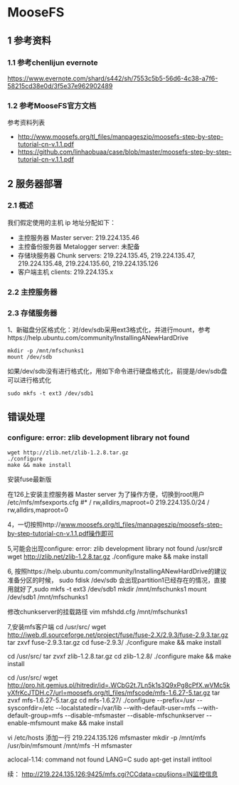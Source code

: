 # MooseFS

## 1 参考资料
### 1.1 参考chenlijun evernote
https://www.evernote.com/shard/s442/sh/7553c5b5-56d6-4c38-a7f6-58215cd38e0d/3f5e37e962902489

### 1.2 参考MooseFS官方文档
参考资料列表
* http://www.moosefs.org/tl_files/manpageszip/moosefs-step-by-step-tutorial-cn-v.1.1.pdf
* https://github.com/linhaobuaa/case/blob/master/moosefs-step-by-step-tutorial-cn-v.1.1.pdf

## 2 服务器部署
### 2.1 概述
我们假定使用的主机 ip 地址分配如下：
* 主控服务器 Master server: 219.224.135.46
* 主控备份服务器 Metalogger server: 未配备
* 存储块服务器 Chunk servers: 219.224.135.45, 219.224.135.47, 219.224.135.48, 219.224.135.60, 219.224.135.126
* 客户端主机 clients: 219.224.135.x

### 2.2 主控服务器

### 2.3 存储服务器
1、新磁盘分区格式化：对/dev/sdb采用ext3格式化，并进行mount，参考https://help.ubuntu.com/community/InstallingANewHardDrive
```
mkdir -p /mnt/mfschunks1
mount /dev/sdb
```
如果/dev/sdb没有进行格式化，用如下命令进行硬盘格式化，前提是/dev/sdb盘可以进行格式化
```
sudo mkfs -t ext3 /dev/sdb1
```


## 错误处理
### configure: error: zlib development library not found
```
wget http://zlib.net/zlib-1.2.8.tar.gz
./configure
make && make install
```



安装fuse最新版

在126上安装主控服务器 Master server
为了操作方便，切换到root用户
/etc/mfs/mfsexports.cfg
#*                      /       rw,alldirs,maproot=0
219.224.135.0/24        /       rw,alldirs,maproot=0

4，一切按照http://www.moosefs.org/tl_files/manpageszip/moosefs-step-by-step-tutorial-cn-v.1.1.pdf操作即可

5,可能会出现configure: error: zlib development library not found
/usr/src# wget http://zlib.net/zlib-1.2.8.tar.gz
./configure
make && make install

6, 按照https://help.ubuntu.com/community/InstallingANewHardDrive的建议准备分区的时候，
sudo fdisk /dev/sdb 会出现partition1已经存在的情况，直接用就好了,sudo mkfs -t ext3 /dev/sdb1
mkdir /mnt/mfschunks1
mount /dev/sdb1 /mnt/mfschunks1

修改chunkserver的挂载路径
vim mfshdd.cfg
/mnt/mfschunks1

7,安装mfs客户端
cd /usr/src/
wget http://iweb.dl.sourceforge.net/project/fuse/fuse-2.X/2.9.3/fuse-2.9.3.tar.gz
tar zxvf fuse-2.9.3.tar.gz
cd fuse-2.9.3/
./configure
make && make install

cd /usr/src/
tar zvxf zlib-1.2.8.tar.gz
cd zlib-1.2.8/
./configure
make && make install

cd /usr/src/
wget http://pro.hit.gemius.pl/hitredir/id=.WCbG2t.7Ln5k1s3Q9xPg8cPfX.wVMc5kyXfrKcJTDH.c7/url=moosefs.org/tl_files/mfscode/mfs-1.6.27-5.tar.gz
tar zvxf mfs-1.6.27-5.tar.gz
cd mfs-1.6.27/
./configure --prefix=/usr --sysconfdir=/etc --localstatedir=/var/lib --with-default-user=mfs  --with-default-group=mfs --disable-mfsmaster  --disable-mfschunkserver --enable-mfsmount
make && make install

vi /etc/hosts
添加一行
219.224.135.126 mfsmaster
mkdir -p /mnt/mfs
/usr/bin/mfsmount /mnt/mfs -H mfsmaster

aclocal-1.14: command not found
LANG=C
sudo apt-get install intltool


续：
http://219.224.135.126:9425/mfs.cgi?CCdata=cpu§ions=IN监控信息
